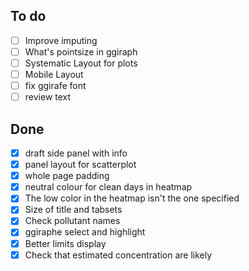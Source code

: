 ## To do

- [ ] Improve imputing
- [ ] What's pointsize in ggiraph
- [ ] Systematic Layout for plots
- [ ] Mobile Layout
- [ ] fix ggirafe font
- [ ] review text

## Done

- [x] draft side panel with info
- [x] panel layout for scatterplot
- [x] whole page padding
- [x] neutral colour for clean days in heatmap
- [x] The low color in the heatmap isn't the one specified
- [x] Size of title and tabsets
- [x] Check pollutant names
- [x] ggiraphe select and highlight
- [x] Better limits display
- [x] Check that estimated concentration are likely